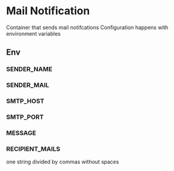 # Mail Notification

Container that sends mail notifcations
Configuration happens with environment variables

## Env

### SENDER_NAME

### SENDER_MAIL

### SMTP_HOST

### SMTP_PORT

### MESSAGE

### RECIPIENT_MAILS

one string divided by commas without spaces
